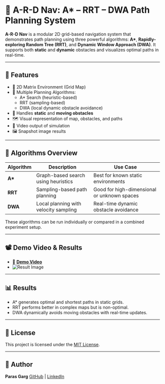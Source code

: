 # 🧭 A-R-D Nav: A* – RRT – DWA Path Planning System

**A-R-D Nav** is a modular 2D grid-based navigation system that demonstrates path planning using three powerful algorithms: **A\***, **Rapidly-exploring Random Tree (RRT)**, and **Dynamic Window Approach (DWA)**. It supports both **static** and **dynamic** obstacles and visualizes optimal paths in real-time.

---

## 🚀 Features

- 📌 2D Matrix Environment (Grid Map)
- 🧠 Multiple Planning Algorithms:
  - A\* Search (heuristic-based)
  - RRT (sampling-based)
  - DWA (local dynamic obstacle avoidance)
- 🚧 Handles **static** and **moving obstacles**
- 🗺️ Visual representation of map, obstacles, and paths
- 🎥 Video output of simulation
- 🖼️ Snapshot image results

---

## 🧠 Algorithms Overview

| Algorithm | Description | Use Case |
|----------|-------------|----------|
| **A\*** | Graph-based search using heuristics | Best for known static environments |
| **RRT** | Sampling-based path planning | Good for high-dimensional or unknown spaces |
| **DWA** | Local planning with velocity sampling | Real-time dynamic obstacle avoidance |

These algorithms can be run individually or compared in a combined experiment setup.

---

## 📽️ Demo Video & Results

- 🔗 **[Demo Video](file/vid.mp4)**  
- ![Result Image](file/output.png) 

---

## 📊 Results

* A\* generates optimal and shortest paths in static grids.
* RRT performs better in complex maps but is non-optimal.
* DWA dynamically avoids moving obstacles with real-time updates.

---

## 📜 License

This project is licensed under the [MIT License](LICENSE).

---

## 🤖 Author

**Paras Garg**
[GitHub](https://github.com/ParasGarg2k) | [LinkedIn](https://www.linkedin.com/in/your-profile)
